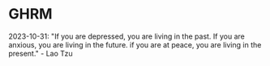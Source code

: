 # GHRM

2023-10-31: "If you are depressed, you are living in the past. If you are anxious, you are living in the future. if you are at peace, you are living in the present." - Lao Tzu